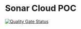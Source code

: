 # Sonar Cloud POC

[![Quality Gate Status](https://sonarcloud.io/api/project_badges/measure?project=soyjuanmacias_sonar-cloud&metric=alert_status)](https://sonarcloud.io/summary/new_code?id=soyjuanmacias_sonar-cloud)

